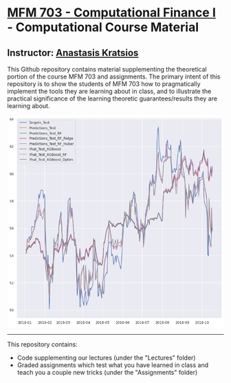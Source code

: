 # [MFM 703 - Computational Finance I ](https://academiccalendars.romcmaster.ca/preview_course_nopop.php?catoid=37&coid=201037) - Computational Course Material

## Instructor: [Anastasis Kratsios](https://anastasiskratsios.github.io/)

This Github repository contains material supplementing the theoretical portion of the course MFM 703 and assignments.  The primary intent of this repository is to show the students of MFM 703 how to pragmatically implement the tools they are learning about in class, and to illustrate the practical significance of the learning theoretic guarantees/results they are learning about.

![alt text](https://github.com/AnastasisKratsios/Teaching_MachineLearningFinance/blob/main/index.png?raw=true)


---

This repository contains:

 - Code supplementing our lectures (under the "Lectures" folder)
 - Graded assignments which test what you have learned in class and teach you a couple new tricks (under the "Assignments" folder)
